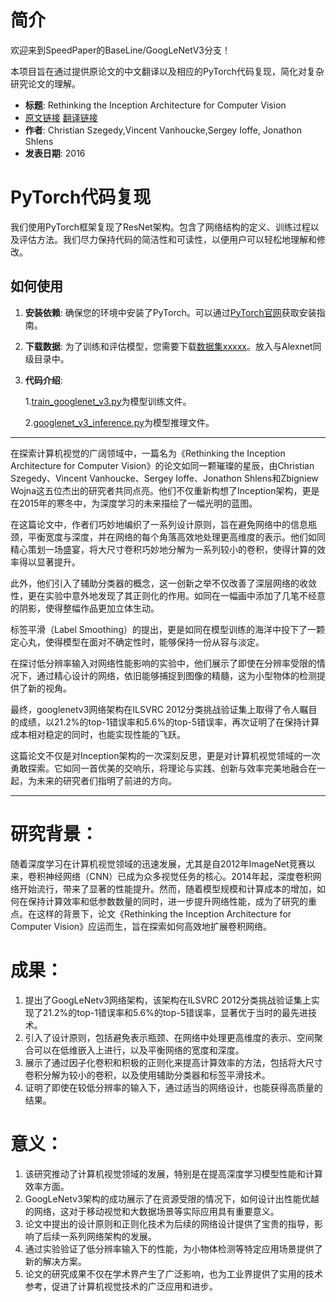 # 简介

欢迎来到SpeedPaper的BaseLine/GoogLeNetV3分支！

本项目旨在通过提供原论文的中文翻译以及相应的PyTorch代码复现，简化对复杂研究论文的理解。

- **标题**: Rethinking the Inception Architecture for Computer Vision
- [原文链接](https://arxiv.org/pdf/1512.00567.pdf)  [翻译链接](https://github.com/hanknewbird/SpeedPaper/blob/main/BaseLine/GoogLeNetV3/paper/GoogLeNetv3%E7%BF%BB%E8%AF%91.pdf)
- **作者**: Christian Szegedy,Vincent Vanhoucke,Sergey Ioffe, Jonathon Shlens
- **发表日期**: 2016

# PyTorch代码复现

我们使用PyTorch框架复现了ResNet架构。包含了网络结构的定义、训练过程以及评估方法。我们尽力保持代码的简洁性和可读性，以便用户可以轻松地理解和修改。

## 如何使用

1. **安装依赖**: 确保您的环境中安装了PyTorch。可以通过[PyTorch官网](https://pytorch.org/get-started/locally/)获取安装指南。

2. **下载数据**: 为了训练和评估模型，您需要下载[数据集xxxxx]()。放入与Alexnet同级目录中。

3. **代码介绍**:

   1.[train_googlenet_v3.py](https://github.com/hanknewbird/SpeedPaper/blob/main/BaseLine/GoogLeNetV3/train_googlenet_v3.py)为模型训练文件。

   2.[googlenet_v3_inference.py](https://github.com/hanknewbird/SpeedPaper/blob/main/BaseLine/GoogLeNetV3/googlenet_v3_inference.py)为模型推理文件。

---

在探索计算机视觉的广阔领域中，一篇名为《Rethinking the Inception Architecture for Computer Vision》的论文如同一颗璀璨的星辰，由Christian Szegedy、Vincent Vanhoucke、Sergey Ioffe、Jonathon Shlens和Zbigniew Wojna这五位杰出的研究者共同点亮。他们不仅重新构想了Inception架构，更是在2015年的寒冬中，为深度学习的未来描绘了一幅光明的蓝图。

在这篇论文中，作者们巧妙地编织了一系列设计原则，旨在避免网络中的信息瓶颈，平衡宽度与深度，并在网络的每个角落高效地处理更高维度的表示。他们如同精心策划一场盛宴，将大尺寸卷积巧妙地分解为一系列较小的卷积，使得计算的效率得以显著提升。

此外，他们引入了辅助分类器的概念，这一创新之举不仅改善了深层网络的收敛性，更在实验中意外地发现了其正则化的作用。如同在一幅画中添加了几笔不经意的阴影，使得整幅作品更加立体生动。

标签平滑（Label Smoothing）的提出，更是如同在模型训练的海洋中投下了一颗定心丸，使得模型在面对不确定性时，能够保持一份从容与淡定。

在探讨低分辨率输入对网络性能影响的实验中，他们展示了即使在分辨率受限的情况下，通过精心设计的网络，依旧能够捕捉到图像的精髓，这为小型物体的检测提供了新的视角。

最终，googlenetv3网络架构在ILSVRC 2012分类挑战验证集上取得了令人瞩目的成绩，以21.2%的top-1错误率和5.6%的top-5错误率，再次证明了在保持计算成本相对稳定的同时，也能实现性能的飞跃。

这篇论文不仅是对Inception架构的一次深刻反思，更是对计算机视觉领域的一次勇敢探索。它如同一首优美的交响乐，将理论与实践、创新与效率完美地融合在一起，为未来的研究者们指明了前进的方向。

---

# 研究背景：
随着深度学习在计算机视觉领域的迅速发展，尤其是自2012年ImageNet竞赛以来，卷积神经网络（CNN）已成为众多视觉任务的核心。2014年起，深度卷积网络开始流行，带来了显著的性能提升。然而，随着模型规模和计算成本的增加，如何在保持计算效率和低参数数量的同时，进一步提升网络性能，成为了研究的重点。在这样的背景下，论文《Rethinking the Inception Architecture for Computer Vision》应运而生，旨在探索如何高效地扩展卷积网络。

# 成果：
1. 提出了GoogLeNetv3网络架构，该架构在ILSVRC 2012分类挑战验证集上实现了21.2%的top-1错误率和5.6%的top-5错误率，显著优于当时的最先进技术。
2. 引入了设计原则，包括避免表示瓶颈、在网络中处理更高维度的表示、空间聚合可以在低维嵌入上进行，以及平衡网络的宽度和深度。
3. 展示了通过因子化卷积和积极的正则化来提高计算效率的方法，包括将大尺寸卷积分解为较小的卷积，以及使用辅助分类器和标签平滑技术。
4. 证明了即使在较低分辨率的输入下，通过适当的网络设计，也能获得高质量的结果。

# 意义：
1. 该研究推动了计算机视觉领域的发展，特别是在提高深度学习模型性能和计算效率方面。
2. GoogLeNetv3架构的成功展示了在资源受限的情况下，如何设计出性能优越的网络，这对于移动视觉和大数据场景等实际应用具有重要意义。
3. 论文中提出的设计原则和正则化技术为后续的网络设计提供了宝贵的指导，影响了后续一系列网络架构的发展。
4. 通过实验验证了低分辨率输入下的性能，为小物体检测等特定应用场景提供了新的解决方案。
5. 论文的研究成果不仅在学术界产生了广泛影响，也为工业界提供了实用的技术参考，促进了计算机视觉技术的广泛应用和进步。
